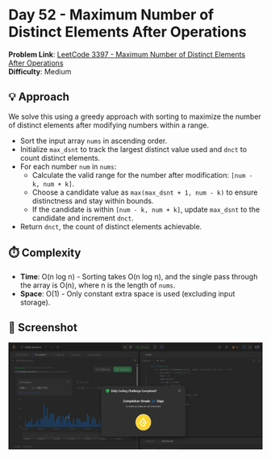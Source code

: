 # Day 52 - Maximum Number of Distinct Elements After Operations

**Problem Link**: [LeetCode 3397 - Maximum Number of Distinct Elements After Operations](https://leetcode.com/problems/maximum-number-of-distinct-elements-after-operations/)  
**Difficulty**: Medium

## 💡 Approach

We solve this using a greedy approach with sorting to maximize the number of distinct elements after modifying numbers within a range.

- Sort the input array `nums` in ascending order.
- Initialize `max_dsnt` to track the largest distinct value used and `dnct` to count distinct elements.
- For each number `num` in `nums`:
  - Calculate the valid range for the number after modification: `[num - k, num + k]`.
  - Choose a candidate value as `max(max_dsnt + 1, num - k)` to ensure distinctness and stay within bounds.
  - If the candidate is within `[num - k, num + k]`, update `max_dsnt` to the candidate and increment `dnct`.
- Return `dnct`, the count of distinct elements achievable.

## ⏱️ Complexity

- **Time**: O(n log n) - Sorting takes O(n log n), and the single pass through the array is O(n), where n is the length of `nums`.
- **Space**: O(1) - Only constant extra space is used (excluding input storage).

## 📸 Screenshot
![Solution Screenshot](screenshot.png)